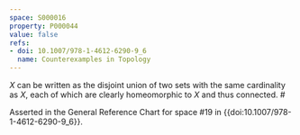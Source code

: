 ```yaml
---
space: S000016
property: P000044
value: false
refs:
- doi: 10.1007/978-1-4612-6290-9_6
  name: Counterexamples in Topology
---
```


$X$ can be written as the disjoint union of two sets with the same cardinality as $X$, each of which are clearly homeomorphic to $X$ and thus connected. #

Asserted in the General Reference Chart for space #19 in
{{doi:10.1007/978-1-4612-6290-9_6}}.
